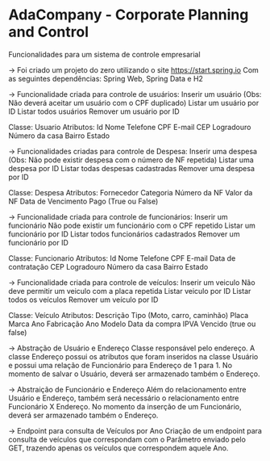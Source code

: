 # AdaCompany - Corporate Planning and Control
Funcionalidades para um sistema de controle empresarial 

-> Foi criado um projeto do zero utilizando o site https://start.spring.io
Com as seguintes dependências: Spring Web, Spring Data e H2

-> Funcionalidade criada para controle de usuários:
Inserir um usuário (Obs: Não deverá aceitar um usuário com o CPF duplicado)
Listar um usuário por ID
Listar todos usuários
Remover um usuário por ID

Classe: Usuario
Atributos:
Id
Nome
Telefone
CPF
E-mail
CEP
Logradouro
Número da casa
Bairro
Estado

-> Funcionalidades criadas para controle de Despesa:
Inserir uma despesa (Obs: Não pode existir despesa com o número de NF repetida)
Listar uma despesa por ID
Listar todas despesas cadastradas
Remover uma despesa por ID

Classe: Despesa
Atributos:
Fornecedor
Categoria
Número da NF
Valor da NF
Data de Vencimento
Pago (True ou False)

-> Funcionalidade criada para controle de funcionários:
Inserir um funcionário
Não pode existir um funcionário com o CPF repetido
Listar um funcionário por ID
Listar todos funcionários cadastrados
Remover um funcionário por ID

Classe: Funcionario
Atributos:
Id
Nome
Telefone
CPF
E-mail
Data de contratação
CEP
Logradouro
Número da casa
Bairro
Estado

-> Funcionalidade criada para controle de veículos:
Inserir um veiculo
Não deve permitir um veiculo com a placa repetida
Listar veiculo por ID
Listar todos os veículos
Remover um veículo por ID

Classe: Veículo
Atributos:
Descrição
Tipo (Moto, carro, caminhão)
Placa
Marca
Ano Fabricação
Ano Modelo
Data da compra
IPVA Vencido (true ou false)

-> Abstração de Usuário e Endereço
Classe responsável pelo endereço.
A classe Endereço possui os atributos que foram inseridos na classe Usuário e possui uma relação de Funcionário para Endereço de 1 para 1.
No momento de salvar o Usuário, deverá ser armazenado também o Endereço.

-> Abstraição de Funcionário e Endereço
Além do relacionamento entre Usuário e Endereço, também será necessário o relacionamento entre Funcionário X Endereço.
No momento da inserção de um Funcionário, deverá ser armazenado também o Endereço.

-> Endpoint para consulta de Veículos por Ano
Criação de um endpoint para consulta de veículos que correspondam com o Parâmetro enviado pelo GET, trazendo apenas os veículos que correspondem aquele Ano.
